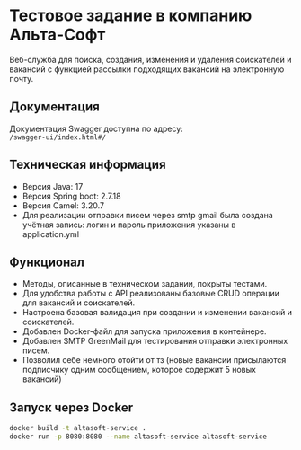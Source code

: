 # Тестовое задание в компанию Альта-Софт

Веб-служба для поиска, создания, изменения и удаления соискателей и вакансий с функцией рассылки подходящих вакансий на электронную почту.

## Документация
Документация Swagger доступна по адресу:  
`/swagger-ui/index.html#/`

## Техническая информация
- Версия Java: 17
- Версия Spring boot: 2.7.18
- Версия Camel: 3.20.7
- Для реализации отправки писем через smtp gmail была создана учётная запись: логин и пароль приложения указаны в application.yml

## Функционал

- Методы, описанные в техническом задании, покрыты тестами.
- Для удобства работы с API реализованы базовые CRUD операции для вакансий и соискателей.
- Настроена базовая валидация при создании и изменении вакансий и соискателей.
- Добавлен Docker-файл для запуска приложения в контейнере.
- Добавлен SMTP GreenMail для тестирования отправки электронных писем.
- Позволил себе немного отойти от тз (новые вакансии присылаются подписчику одним сообщением, которое содержит 5 новых вакансий)

## Запуск через Docker

```bash
docker build -t altasoft-service .
docker run -p 8080:8080 --name altasoft-service altasoft-service

